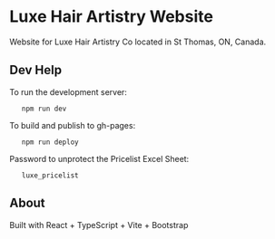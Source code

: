 # Luxe Hair Artistry Website

Website for Luxe Hair Artistry Co located in St Thomas, ON, Canada.

## Dev Help

To run the development server:

```console
   npm run dev
```

To build and publish to gh-pages:

```console
   npm run deploy
```

Password to unprotect the Pricelist Excel Sheet:

```console
   luxe_pricelist
```

## About

Built with React + TypeScript + Vite + Bootstrap
